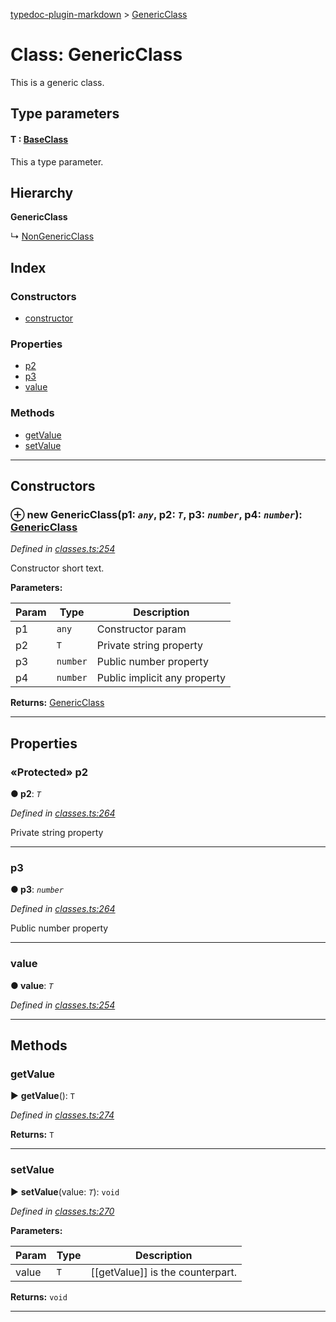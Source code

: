 [typedoc-plugin-markdown](../README.md) > [GenericClass](../classes/genericclass.md)



# Class: GenericClass


This is a generic class.

## Type parameters
#### T :  [BaseClass](baseclass.md)

This a type parameter.

## Hierarchy

**GenericClass**

↳  [NonGenericClass](nongenericclass.md)








## Index

### Constructors

* [constructor](genericclass.md#markdown-header-constructor)


### Properties

* [p2](genericclass.md#markdown-header-protected-p2)
* [p3](genericclass.md#markdown-header-p3)
* [value](genericclass.md#markdown-header-value)


### Methods

* [getValue](genericclass.md#markdown-header-getvalue)
* [setValue](genericclass.md#markdown-header-setvalue)



---
## Constructors



### ⊕ **new GenericClass**(p1: *`any`*, p2: *`T`*, p3: *`number`*, p4: *`number`*): [GenericClass](genericclass.md)



*Defined in [classes.ts:254](https://bitbucket.org/owner/repository_name/src/master/src/classes.ts?fileviewer&amp;#x3D;file-view-default#classes.ts-254)*



Constructor short text.


**Parameters:**

| Param | Type | Description |
| ------ | ------ | ------ |
| p1 | `any`   |  Constructor param |
| p2 | `T`   |  Private string property |
| p3 | `number`   |  Public number property |
| p4 | `number`   |  Public implicit any property |





**Returns:** [GenericClass](genericclass.md)

---


## Properties


### «Protected» p2

**●  p2**:  *`T`* 

*Defined in [classes.ts:264](https://bitbucket.org/owner/repository_name/src/master/src/classes.ts?fileviewer&amp;#x3D;file-view-default#classes.ts-264)*



Private string property




___



###  p3

**●  p3**:  *`number`* 

*Defined in [classes.ts:264](https://bitbucket.org/owner/repository_name/src/master/src/classes.ts?fileviewer&amp;#x3D;file-view-default#classes.ts-264)*



Public number property




___



###  value

**●  value**:  *`T`* 

*Defined in [classes.ts:254](https://bitbucket.org/owner/repository_name/src/master/src/classes.ts?fileviewer&amp;#x3D;file-view-default#classes.ts-254)*





___


## Methods


###  getValue

► **getValue**(): `T`




*Defined in [classes.ts:274](https://bitbucket.org/owner/repository_name/src/master/src/classes.ts?fileviewer&amp;#x3D;file-view-default#classes.ts-274)*





**Returns:** `T`





___



###  setValue

► **setValue**(value: *`T`*): `void`




*Defined in [classes.ts:270](https://bitbucket.org/owner/repository_name/src/master/src/classes.ts?fileviewer&amp;#x3D;file-view-default#classes.ts-270)*




**Parameters:**

| Param | Type | Description |
| ------ | ------ | ------ |
| value | `T`   |  [[getValue]] is the counterpart. |





**Returns:** `void`





___


